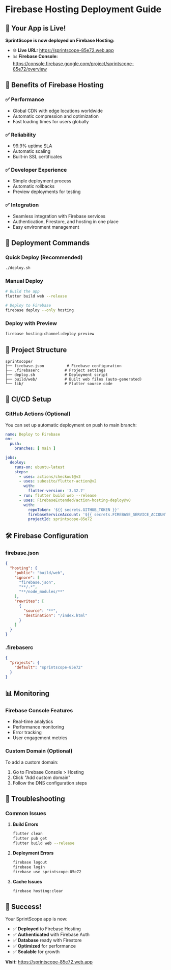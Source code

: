 # Firebase Hosting Deployment Guide

## 🚀 Your App is Live!

**SprintScope is now deployed on Firebase Hosting:**
- 🌐 **Live URL:** https://sprintscope-85e72.web.app
- 📊 **Firebase Console:** https://console.firebase.google.com/project/sprintscope-85e72/overview

## 🎯 Benefits of Firebase Hosting

### ✅ **Performance**
- Global CDN with edge locations worldwide
- Automatic compression and optimization
- Fast loading times for users globally

### ✅ **Reliability**
- 99.9% uptime SLA
- Automatic scaling
- Built-in SSL certificates

### ✅ **Developer Experience**
- Simple deployment process
- Automatic rollbacks
- Preview deployments for testing

### ✅ **Integration**
- Seamless integration with Firebase services
- Authentication, Firestore, and hosting in one place
- Easy environment management

## 🔧 Deployment Commands

### **Quick Deploy (Recommended)**
```bash
./deploy.sh
```

### **Manual Deploy**
```bash
# Build the app
flutter build web --release

# Deploy to Firebase
firebase deploy --only hosting
```

### **Deploy with Preview**
```bash
firebase hosting:channel:deploy preview
```

## 📁 Project Structure

```
sprintscope/
├── firebase.json          # Firebase configuration
├── .firebaserc           # Project settings
├── deploy.sh             # Deployment script
├── build/web/            # Built web files (auto-generated)
└── lib/                  # Flutter source code
```

## 🔄 CI/CD Setup

### **GitHub Actions (Optional)**
You can set up automatic deployment on push to main branch:

```yaml
name: Deploy to Firebase
on:
  push:
    branches: [ main ]

jobs:
  deploy:
    runs-on: ubuntu-latest
    steps:
      - uses: actions/checkout@v3
      - uses: subosito/flutter-action@v2
        with:
          flutter-version: '3.32.7'
      - run: flutter build web --release
      - uses: FirebaseExtended/action-hosting-deploy@v0
        with:
          repoToken: '${{ secrets.GITHUB_TOKEN }}'
          firebaseServiceAccount: '${{ secrets.FIREBASE_SERVICE_ACCOUNT }}'
          projectId: sprintscope-85e72
```

## 🛠️ Firebase Configuration

### **firebase.json**
```json
{
  "hosting": {
    "public": "build/web",
    "ignore": [
      "firebase.json",
      "**/.*",
      "**/node_modules/**"
    ],
    "rewrites": [
      {
        "source": "**",
        "destination": "/index.html"
      }
    ]
  }
}
```

### **.firebaserc**
```json
{
  "projects": {
    "default": "sprintscope-85e72"
  }
}
```

## 📊 Monitoring

### **Firebase Console Features**
- Real-time analytics
- Performance monitoring
- Error tracking
- User engagement metrics

### **Custom Domain (Optional)**
To add a custom domain:
1. Go to Firebase Console > Hosting
2. Click "Add custom domain"
3. Follow the DNS configuration steps

## 🔧 Troubleshooting

### **Common Issues**

1. **Build Errors**
   ```bash
   flutter clean
   flutter pub get
   flutter build web --release
   ```

2. **Deployment Errors**
   ```bash
   firebase logout
   firebase login
   firebase use sprintscope-85e72
   ```

3. **Cache Issues**
   ```bash
   firebase hosting:clear
   ```

## 🎉 Success!

Your SprintScope app is now:
- ✅ **Deployed** to Firebase Hosting
- ✅ **Authenticated** with Firebase Auth
- ✅ **Database** ready with Firestore
- ✅ **Optimized** for performance
- ✅ **Scalable** for growth

**Visit:** https://sprintscope-85e72.web.app 
